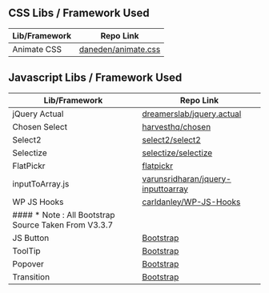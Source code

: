 ## CSS Libs / Framework Used
| Lib/Framework  | Repo Link |
| ------------- | ------------- |
| Animate CSS  | [daneden/animate.css](https://github.com/daneden/animate.css) |

## Javascript Libs / Framework Used
| Lib/Framework  | Repo Link |
| ------------- | ------------- |
| jQuery Actual  | [dreamerslab/jquery.actual](https://github.com/dreamerslab/jquery.actual) |
| Chosen Select  | [harvesthq/chosen](https://harvesthq.github.io/chosen/) |
| Select2  | [select2/select2](https://select2.org/) |
| Selectize  | [selectize/selectize](https://selectize.github.io/selectize.js/) |
| FlatPickr  | [flatpickr](https://flatpickr.js.org/) |
| inputToArray.js  | [varunsridharan/jquery-inputtoarray](https://github.com/varunsridharan/jquery-inputtoarray) |
| WP JS Hooks  | [carldanley/WP-JS-Hooks](https://github.com/carldanley/WP-JS-Hooks) |
| #### * Note : All Bootstrap Source Taken From V3.3.7  |  |
| JS Button  | [Bootstrap](https://getbootstrap.com) |
| ToolTip  | [Bootstrap](https://getbootstrap.com) |
| Popover  | [Bootstrap](https://getbootstrap.com) |
| Transition  | [Bootstrap](https://getbootstrap.com) |


